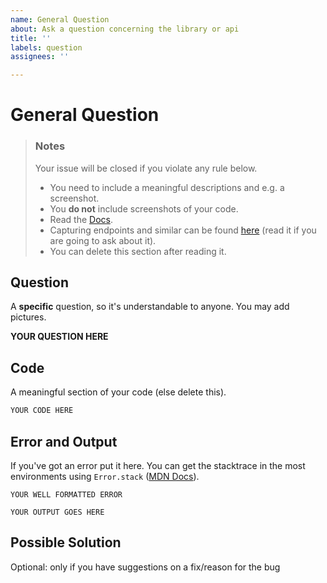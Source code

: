 ```yaml
---
name: General Question
about: Ask a question concerning the library or api
title: ''
labels: question
assignees: ''

---
```


# General Question

> ### Notes
> Your issue will be closed if you violate any rule below.
>  - You need to include a meaningful descriptions and e.g. a screenshot.
>  - You **do not** include screenshots of your code.
>  - Read the [Docs](https://github.com/dilame/instagram-private-api/tree/master/docs).
>  - Capturing endpoints and similar can be found [here](https://github.com/dilame/instagram-private-api/blob/master/CONTRIBUTING.md)
>  (read it if you are going to ask about it).
>  - You can delete this section after reading it. 
 
## Question
A **specific** question, so it's understandable to anyone.
You may add pictures.

**YOUR QUESTION HERE**

## Code
A meaningful section of your code (else delete this).

```typescript
YOUR CODE HERE
```

## Error and Output
If you've got an error put it here.
You can get the stacktrace in the most environments using 
`Error.stack` ([MDN Docs](https://developer.mozilla.org/en-US/docs/Web/JavaScript/Reference/Global_Objects/Error/stack)).

```
YOUR WELL FORMATTED ERROR
```

```
YOUR OUTPUT GOES HERE
```

## Possible Solution
Optional: only if you have suggestions on a fix/reason for the bug